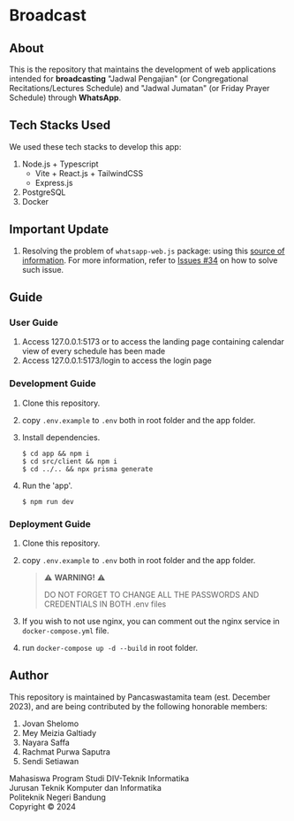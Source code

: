 # Broadcast

## About

This is the repository that maintains the development of web applications intended for **broadcasting** "Jadwal Pengajian" (or Congregational Recitations/Lectures Schedule) and "Jadwal Jumatan" (or Friday Prayer Schedule) through **WhatsApp**.

## Tech Stacks Used

We used these tech stacks to develop this app:

1. Node.js + Typescript
   - Vite + React.js + TailwindCSS
   - Express.js
2. PostgreSQL
3. Docker

## Important Update
1. Resolving the problem of `whatsapp-web.js` package: using this [source of information](https://stackoverflow.com/questions/78265879/whatsapp-web-js-how-can-i-fix-typeerror-cannot-read-properties-of-null-readin). For more information, refer to [Issues #34](https://github.com/sendist/Broadcast/issues/34) on how to solve such issue.

## Guide
### User Guide
1. Access 127.0.0.1:5173 or to access the landing page containing calendar view of every schedule has been made
2. Access 127.0.0.1:5173/login to access the login page

### Development Guide

1. Clone this repository.

2. copy `.env.example` to `.env` both in root folder and the app folder.

3. Install dependencies.

   ```console
   $ cd app && npm i
   $ cd src/client && npm i
   $ cd ../.. && npx prisma generate
   ```

4. Run the 'app'.
   ```console
   $ npm run dev
   ```

### Deployment Guide

1. Clone this repository.

2. copy `.env.example` to `.env` both in root folder and the app folder.

   > ⚠️ **WARNING!** ⚠️
   >
   > DO NOT FORGET TO CHANGE ALL THE PASSWORDS AND CREDENTIALS IN BOTH .env files

3. If you wish to not use nginx, you can comment out the nginx service in `docker-compose.yml` file.
4. run `docker-compose up -d --build` in root folder.

## Author
This repository is maintained by Pancaswastamita team (est. December 2023), and are being contributed by the following honorable members:
1. Jovan Shelomo
2. Mey Meizia Galtiady
3. Nayara Saffa
4. Rachmat Purwa Saputra
5. Sendi Setiawan

Mahasiswa Program Studi DIV-Teknik Informatika<br/>
Jurusan Teknik Komputer dan Informatika<br/>
Politeknik Negeri Bandung<br/>
Copyright © 2024

